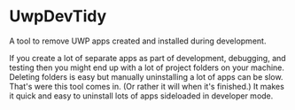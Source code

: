 # UwpDevTidy
A tool to remove UWP apps created and installed during development.

If you create a lot of separate apps as part of development, debugging, and testing then you might end up with a lot of project folders on your machine.  
Deleting folders is easy but manually uninstalling a lot of apps can be slow. That's were this tool comes in. (Or rather it will when it's finished.)
It makes it quick and easy to uninstall lots of apps sideloaded in developer mode.
